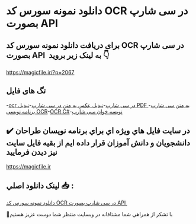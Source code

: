 # دانلود نمونه سورس کد OCR در سی شارپ بصورت API 

## برای دریافت دانلود نمونه سورس کد OCR در سی شارپ بصورت API  به لینک زیر بروید 👇

https://magicfile.ir/?p=2067

## تگ های فایل

-[ocr در سی شارپ](https://magicfile.ir/product/%d9%86%d9%85%d9%88%d9%86%d9%87-%d8%b3%d9%88%d8%b1%d8%b3-%da%a9%d8%af-ocr-%d8%af%d8%b1-%d8%b3%db%8c-%d8%b4%d8%a7%d8%b1%d9%be/)-[تبدیل عکس به متن در سی شارپ](https://magicfile.ir/product/%d9%86%d9%85%d9%88%d9%86%d9%87-%d8%b3%d9%88%d8%b1%d8%b3-%da%a9%d8%af-ocr-%d8%af%d8%b1-%d8%b3%db%8c-%d8%b4%d8%a7%d8%b1%d9%be/)-[تبدیل PDF به متن سی شارپ](https://magicfile.ir/product/%d9%86%d9%85%d9%88%d9%86%d9%87-%d8%b3%d9%88%d8%b1%d8%b3-%da%a9%d8%af-ocr-%d8%af%d8%b1-%d8%b3%db%8c-%d8%b4%d8%a7%d8%b1%d9%be/)-[برنامه نویسی OCR](https://magicfile.ir/product/%d9%86%d9%85%d9%88%d9%86%d9%87-%d8%b3%d9%88%d8%b1%d8%b3-%da%a9%d8%af-ocr-%d8%af%d8%b1-%d8%b3%db%8c-%d8%b4%d8%a7%d8%b1%d9%be/)-[OCR C#](https://magicfile.ir/product/%d9%86%d9%85%d9%88%d9%86%d9%87-%d8%b3%d9%88%d8%b1%d8%b3-%da%a9%d8%af-ocr-%d8%af%d8%b1-%d8%b3%db%8c-%d8%b4%d8%a7%d8%b1%d9%be/)-[نویسه خوان سی شارپ](https://magicfile.ir/product/%d9%86%d9%85%d9%88%d9%86%d9%87-%d8%b3%d9%88%d8%b1%d8%b3-%da%a9%d8%af-ocr-%d8%af%d8%b1-%d8%b3%db%8c-%d8%b4%d8%a7%d8%b1%d9%be/)

## ✔️ در سايت فايل هاي ويژه اي براي برنامه نويسان طراحان دانشجويان و دانش آموزان قرار داده ايم از بقيه فايل سايت نيز ديدن فرماييد

https://magicfile.ir


## لينک دانلود اصلي 📥 :

[دانلود نمونه سورس کد OCR در سی شارپ بصورت API ](https://magicfile.ir/product/%d9%86%d9%85%d9%88%d9%86%d9%87-%d8%b3%d9%88%d8%b1%d8%b3-%da%a9%d8%af-ocr-%d8%af%d8%b1-%d8%b3%db%8c-%d8%b4%d8%a7%d8%b1%d9%be/) 


🙏با تشکر از همراهي شما مشتاقانه در وبسایت منتظر شما دوست عزیز هستیم

